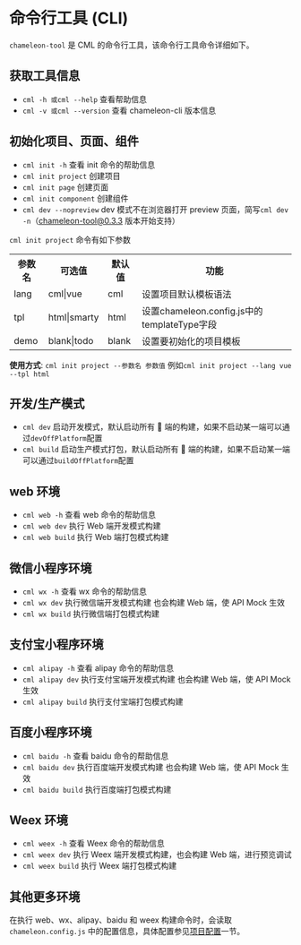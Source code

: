# 命令行工具 (CLI)

`chameleon-tool` 是 CML 的命令行工具，该命令行工具命令详细如下。

## 获取工具信息

- `cml -h 或cml --help` 查看帮助信息
- `cml -v 或cml --version` 查看 chameleon-cli 版本信息

## 初始化项目、页面、组件

- `cml init -h` 查看 init 命令的帮助信息
- `cml init project` 创建项目
- `cml init page` 创建页面
- `cml init component` 创建组件
- `cml dev --nopreview` dev 模式不在浏览器打开 preview 页面，简写`cml dev -n`（chameleon-tool@0.3.3 版本开始支持）

`cml init project` 命令有如下参数

<table>
  <tr><th>参数名</th><th>可选值</th><th>默认值</th><th>功能</th></tr>
  <tr><td>lang</td><td>cml|vue</td><td>cml</td><td>设置项目默认模板语法</td></tr>
  <tr><td>tpl</td><td>html|smarty</td><td>html</td><td>设置chameleon.config.js中的templateType字段</td></tr>
  <tr><td>demo</td><td>blank|todo</td><td>blank</td><td>设置要初始化的项目模板</td></tr>
</table>

<b>使用方式</b>: `cml init project --参数名 参数值`
例如`cml init project --lang vue --tpl html`

## 开发/生产模式

- `cml dev` 启动开发模式，默认启动所有  端的构建，如果不启动某一端可以通过`devOffPlatform`配置
- `cml build` 启动生产模式打包，默认启动所有  端的构建，如果不启动某一端可以通过`buildOffPlatform`配置

## web 环境

- `cml web -h` 查看 web 命令的帮助信息
- `cml web dev` 执行 Web 端开发模式构建
- `cml web build` 执行 Web 端打包模式构建

## 微信小程序环境

- `cml wx -h` 查看 wx 命令的帮助信息
- `cml wx dev` 执行微信端开发模式构建 也会构建 Web 端，使 API Mock 生效
- `cml wx build` 执行微信端打包模式构建

## 支付宝小程序环境

- `cml alipay -h` 查看 alipay 命令的帮助信息
- `cml alipay dev` 执行支付宝端开发模式构建 也会构建 Web 端，使 API Mock 生效
- `cml alipay build` 执行支付宝端打包模式构建

## 百度小程序环境

- `cml baidu -h` 查看 baidu 命令的帮助信息
- `cml baidu dev` 执行百度端开发模式构建 也会构建 Web 端，使 API Mock 生效
- `cml baidu build` 执行百度端打包模式构建

## Weex 环境

- `cml weex -h` 查看 Weex 命令的帮助信息
- `cml weex dev` 执行 Weex 端开发模式构建，也会构建 Web 端，进行预览调试
- `cml weex build` 执行 Weex 端打包模式构建

## 其他更多环境

在执行 web、wx、alipay、baidu 和 weex 构建命令时，会读取 `chameleon.config.js` 中的配置信息，具体配置参见[项目配置](config.md)一节。
